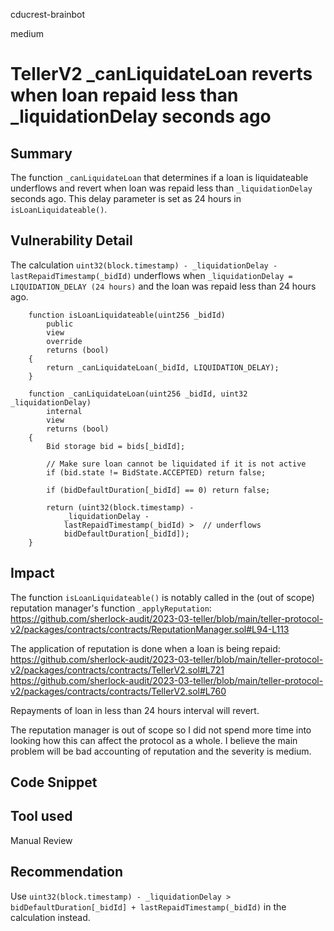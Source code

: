 cducrest-brainbot

medium

# TellerV2 _canLiquidateLoan reverts when loan repaid less than _liquidationDelay seconds ago

## Summary

The function `_canLiquidateLoan` that determines if a loan is liquidateable underflows and revert when loan was repaid less than `_liquidationDelay` seconds ago. This delay parameter is set as 24 hours in `isLoanLiquidateable()`.

## Vulnerability Detail

The calculation `uint32(block.timestamp) - _liquidationDelay - lastRepaidTimestamp(_bidId)` underflows when `_liquidationDelay = LIQUIDATION_DELAY (24 hours)` and the loan was repaid less than 24 hours ago.

```solidity
    function isLoanLiquidateable(uint256 _bidId)
        public
        view
        override
        returns (bool)
    {
        return _canLiquidateLoan(_bidId, LIQUIDATION_DELAY);
    }

    function _canLiquidateLoan(uint256 _bidId, uint32 _liquidationDelay)
        internal
        view
        returns (bool)
    {
        Bid storage bid = bids[_bidId];

        // Make sure loan cannot be liquidated if it is not active
        if (bid.state != BidState.ACCEPTED) return false;

        if (bidDefaultDuration[_bidId] == 0) return false;

        return (uint32(block.timestamp) -
            _liquidationDelay -
            lastRepaidTimestamp(_bidId) >  // underflows
            bidDefaultDuration[_bidId]);
    }
```

## Impact

The function `isLoanLiquidateable()` is notably called in the (out of scope) reputation manager's function `_applyReputation`:
https://github.com/sherlock-audit/2023-03-teller/blob/main/teller-protocol-v2/packages/contracts/contracts/ReputationManager.sol#L94-L113

The application of reputation is done when a loan is being repaid:
https://github.com/sherlock-audit/2023-03-teller/blob/main/teller-protocol-v2/packages/contracts/contracts/TellerV2.sol#L721
https://github.com/sherlock-audit/2023-03-teller/blob/main/teller-protocol-v2/packages/contracts/contracts/TellerV2.sol#L760

Repayments of loan in less than 24 hours interval will revert.

The reputation manager is out of scope so I did not spend more time into looking how this can affect the protocol as a whole. I believe the main problem will be bad accounting of reputation and the severity is medium.

## Code Snippet

## Tool used

Manual Review

## Recommendation

Use `uint32(block.timestamp) - _liquidationDelay > bidDefaultDuration[_bidId] + lastRepaidTimestamp(_bidId)` in the calculation instead.
